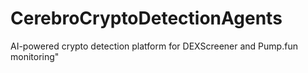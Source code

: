 # CerebroCryptoDetectionAgents
AI-powered crypto detection platform for DEXScreener and Pump.fun monitoring"
